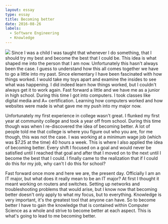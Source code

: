 ```yaml
---
layout: essay
type: essay
title: Becoming better
date: 2016-08-26
labels:
  - Software Engineering
  - Knowledge
---
```

<img class="ui medium left circular floated image" src="../images/evolution-of-man.jpg">
  Since I was a child I was taught that whenever I do something, that I should try my best and become the best that I could be. 
This idea is what shaped me into the person that I am now. Unfortunately this hasn't always been the case. I guess to understand how 
this all comes together we have to go a little into my past. Since elementary I have been fascinated with how things worked. I would take my toys
apart and examine the insides to see what was happening. I did indeed learn how things worked, but I couldn't always get it to work again. Fast forward
a little and we have me as a junior in high school. During this time I got into computers. I took classes like digital media and A+ certification. 
Learning how computers worked and how websites were made is what gave me my push into my major now.

  Unfortunately my first experience in college wasn't great. I flunked my first year at community college and took a year off from school. During this time
  though was when I re-discovered the idea of becoming better. A lot of people told me that college is where you figure out who you are, for me though, this
  was not the case. I was working at a minimum wage job (which was $7.25 at the time) 40 hours a week. This is where I also applied the idea of becoming better.
  Every shift I focused on a goal and would never be satisfied until I reached that goal and after that I moved on to the next until I become the best that I could.
  I finally came to the realization that if I could do this for my job, why can't I do this for school?
  
  Fast forward once more and here we are, the present day. Officially I am an IT major, but what does it really mean to be an IT major? At first I thought
  it meant working on routers and switches. Setting up networks and troubleshooting problems that would arise, but I know now that becoming better doesn't only apply 
  to what my focus, but to everything. Knowledge is very important, it's the greatest tool that anyone can have. So to become better I have to gain the
  knowledge that is contained within Computer Science as a whole and strive to become better at each aspect. This is what's going to lead to me becoming better.

